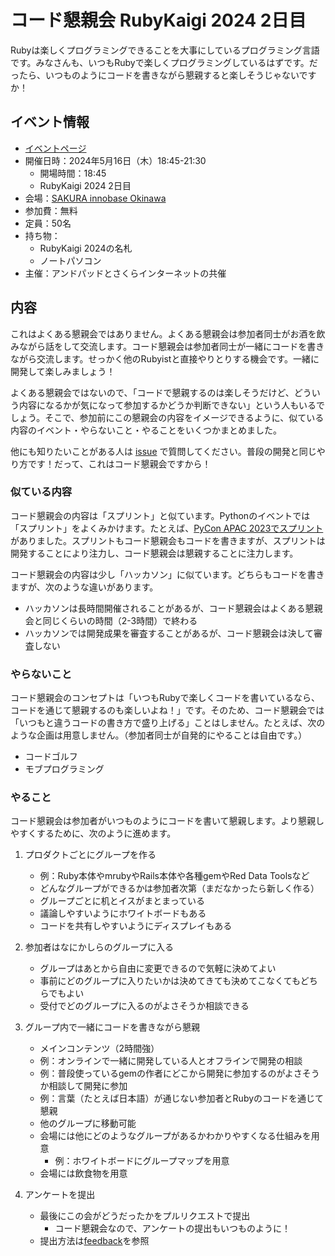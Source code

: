 # コード懇親会 RubyKaigi 2024 2日目

Rubyは楽しくプログラミングできることを大事にしているプログラミング言語です。みなさんも、いつもRubyで楽しくプログラミングしているはずです。だったら、いつものようにコードを書きながら懇親すると楽しそうじゃないですか！

## イベント情報

  * [イベントページ](https://andpad.connpass.com/event/315564/)
  * 開催日時：2024年5月16日（木）18:45-21:30
    * 開場時間：18:45
    * RubyKaigi 2024 2日目
  * 会場：[SAKURA innobase Okinawa](https://www.sakura.ad.jp/innobase/)
  * 参加費：無料
  * 定員：50名
  * 持ち物：
    * RubyKaigi 2024の名札
    * ノートパソコン
  * 主催：アンドパッドとさくらインターネットの共催

## 内容

これはよくある懇親会ではありません。よくある懇親会は参加者同士がお酒を飲みながら話をして交流します。コード懇親会は参加者同士が一緒にコードを書きながら交流します。せっかく他のRubyistと直接やりとりする機会です。一緒に開発して楽しみましょう！

よくある懇親会ではないので、「コードで懇親するのは楽しそうだけど、どういう内容になるかが気になって参加するかどうか判断できない」という人もいるでしょう。そこで、参加前にこの懇親会の内容をイメージできるように、似ている内容のイベント・やらないこと・やることをいくつかまとめました。

他にも知りたいことがある人は [issue](https://github.com/andpad-dev/code-party/issues) で質問してください。普段の開発と同じやり方です！だって、これはコード懇親会ですから！


### 似ている内容

コード懇親会の内容は「スプリント」と似ています。Pythonのイベントでは「スプリント」をよくみかけます。たとえば、[PyCon APAC 2023でスプリント](https://pyconjp.blogspot.com/2023/10/pyconapac2023-sprints.html)がありました。スプリントもコード懇親会もコードを書きますが、スプリントは開発することにより注力し、コード懇親会は懇親することに注力します。

コード懇親会の内容は少し「ハッカソン」に似ています。どちらもコードを書きますが、次のような違いがあります。

  * ハッカソンは長時間開催されることがあるが、コード懇親会はよくある懇親会と同じくらいの時間（2-3時間）で終わる
  * ハッカソンでは開発成果を審査することがあるが、コード懇親会は決して審査しない

### やらないこと

コード懇親会のコンセプトは「いつもRubyで楽しくコードを書いているなら、コードを通じて懇親するのも楽しいよね！」です。そのため、コード懇親会では「いつもと違うコードの書き方で盛り上げる」ことはしません。たとえば、次のような企画は用意しません。（参加者同士が自発的にやることは自由です。）

  * コードゴルフ
  * モブプログラミング

### やること

コード懇親会は参加者がいつものようにコードを書いて懇親します。より懇親しやすくするために、次のように進めます。

  1. プロダクトごとにグループを作る
     * 例：Ruby本体やmrubyやRails本体や各種gemやRed Data Toolsなど
     * どんなグループができるかは参加者次第（まだなかったら新しく作る）
     * グループごとに机とイスがまとまっている
     * 議論しやすいようにホワイトボードもある
     * コードを共有しやすいようにディスプレイもある

  2. 参加者はなにかしらのグループに入る
     * グループはあとから自由に変更できるので気軽に決めてよい
     * 事前にどのグループに入りたいかは決めてきても決めてこなくてもどちらでもよい
     * 受付でどのグループに入るのがよさそうか相談できる

  3. グループ内で一緒にコードを書きながら懇親
     * メインコンテンツ（2時間強）
     * 例：オンラインで一緒に開発している人とオフラインで開発の相談
     * 例：普段使っているgemの作者にどこから開発に参加するのがよさそうか相談して開発に参加
     * 例：言葉（たとえば日本語）が通じない参加者とRubyのコードを通じて懇親
     * 他のグループに移動可能
     * 会場には他にどのようなグループがあるかわかりやすくなる仕組みを用意
       * 例：ホワイトボードにグループマップを用意
     * 会場には飲食物を用意

  4. アンケートを提出
     * 最後にこの会がどうだったかをプルリクエストで提出
       * コード懇親会なので、アンケートの提出もいつものように！
     * 提出方法は[feedback](feedback/)を参照
